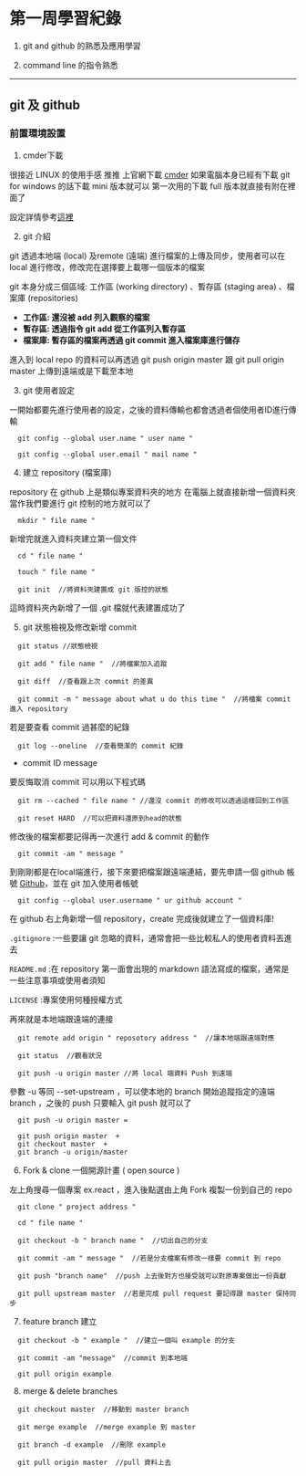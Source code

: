 # 第一周學習紀錄
1. git and github 的熟悉及應用學習

2. command line 的指令熟悉
***
## git 及 github 

### 前置環境設置

1.  cmder下載

很接近 LINUX 的使用手感  推推  上官網下載  [cmder](https://cmder.net/) 如果電腦本身已經有下載 git for windows 的話下載 mini 版本就可以 第一次用的下載 full 版本就直接有附在裡面了

設定詳情參考[這裡](https://blog.miniasp.com/post/2015/09/27/Useful-tool-Cmder)

2.  git 介紹

git 透過本地端 (local) 及remote (遠端) 進行檔案的上傳及同步，使用者可以在 local 進行修改，修改完在選擇要上載哪一個版本的檔案

git 本身分成三個區域: 工作區 (working directory) 、暫存區 (staging area) 、檔案庫 (repositories) 

* **工作區: 還沒被 add 列入觀察的檔案**
* **暫存區: 透過指令 git add 從工作區列入暫存區**
* **檔案庫: 暫存區的檔案再透過 git commit 進入檔案庫進行儲存**

進入到 local repo 的資料可以再透過  git push origin master 跟 git pull origin master 上傳到遠端或是下載至本地

3.  git 使用者設定

一開始都要先進行使用者的設定，之後的資料傳輸也都會透過者個使用者ID進行傳輸

```
  git config --global user.name " user name "

  git config --global user.email " mail name "
```

4.  建立 repository (檔案庫)

repository 在 github 上是類似專案資料夾的地方 在電腦上就直接新增一個資料夾當作我們要進行 git 控制的地方就可以了

```
  mkdir " file name "
```

新增完就進入資料夾建立第一個文件

```
  cd " file name "

  touch " file name " 
  
  git init  //將資料夾建置成 git 版控的狀態
```

這時資料夾內新增了一個 .git 檔就代表建置成功了

5.  git 狀態檢視及修改新增 commit 

```
  git status //狀態檢視
  
  git add " file name "  //將檔案加入追蹤
  
  git diff  //查看跟上次 commit 的差異
  
  git commit -m " message about what u do this time "  //將檔案 commit 進入 repository
```

若是要查看 commit 過甚麼的紀錄

```
  git log --oneline  //查看簡潔的 commit 紀錄
```

* commit ID   message 

要反悔取消 commit 可以用以下程式碼

```
  git rm --cached " file name " //還沒 commit 的修改可以透過這樣回到工作區

  git reset HARD  //可以把資料還原到head的狀態
```

修改後的檔案都要記得再一次進行 add & commit 的動作

```
  git commit -am " message "
```

到剛剛都是在local端進行，接下來要把檔案跟遠端連結，要先申請一個 github 帳號 [Github](https://github.com/)，並在 git 加入使用者帳號

```
  git config --global user.username " ur github account "
```

在 github 右上角新增一個 repository，create 完成後就建立了一個資料庫!

  `.gitignore`  :一些要讓 git 忽略的資料，通常會把一些比較私人的使用者資料丟進去

  `README.md` :在 repository 第一面會出現的 markdown 語法寫成的檔案，通常是一些注意事項或使用者須知

  `LICENSE` :專案使用何種授權方式

  再來就是本地端跟遠端的連接

```
  git remote add origin " reposotory address "  //讓本地端跟遠端對應

  git status  //觀看狀況

  git push -u origin master //將 local 端資料 Push 到遠端
```
參數 -u 等同 --set-upstream ，可以使本地的 branch 開始追蹤指定的遠端 branch ，之後的 push 只要輸入 git push 就可以了
```
  git push -u origin master =

  git push origin master  +  
  git checkout master  +  
  git branch -u origin/master
```

6.  Fork & clone 一個開源計畫 ( open source )

左上角搜尋一個專案 ex.react ，進入後點選由上角 Fork 複製一份到自己的 repo
```
  git clone " project address "

  cd " file name "

  git checkout -b " branch name "  //切出自己的分支

  git commit -am " message "  //若是分支檔案有修改一樣要 commit 到 repo

  git push "branch name"  //push 上去後對方也接受就可以對原專案做出一份貢獻

  git pull upstream master  //若是完成 pull request 要記得跟 master 保持同步
```

7.  feature branch 建立
```
  git checkout -b " example "  //建立一個叫 example 的分支

  git commit -am "message"  //commit 到本地端

  git pull origin example 
```

8.  merge & delete branches 
```
  git checkout master  //移動到 master branch

  git merge example  //merge example 到 master

  git branch -d example  //刪除 example

  git pull origin master  //pull 資料上去
```